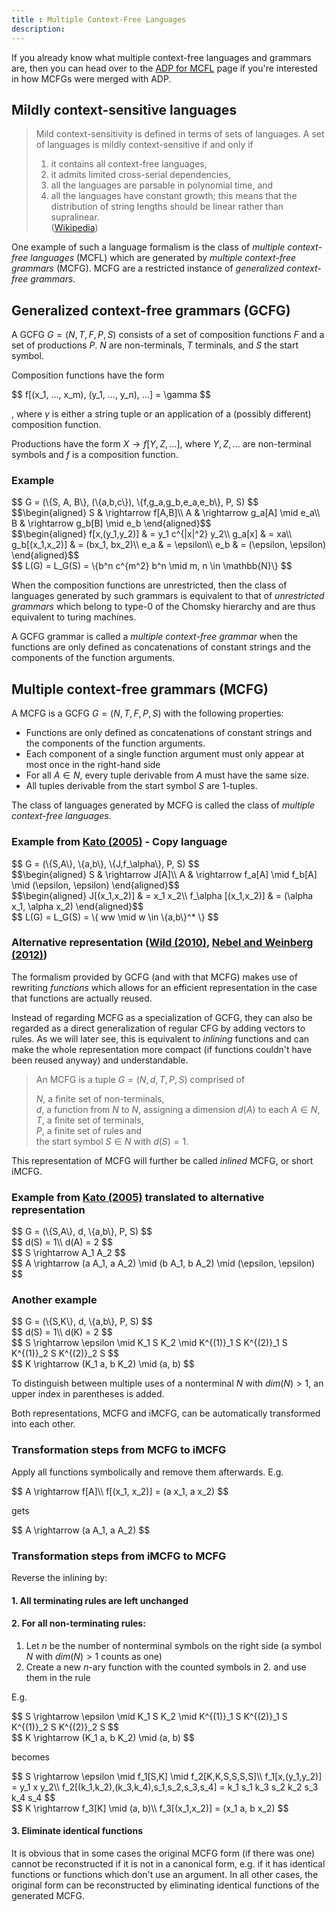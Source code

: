 ```yaml
---
title : Multiple Context-Free Languages
description:
---
```


If you already know what multiple context-free languages and grammars are, then you can head over to the [ADP for MCFL](/adp_for_mcfl) page if you're interested in how MCFGs were merged with ADP.

## Mildly context-sensitive languages

> Mild context-sensitivity is defined in terms of sets of languages. A set of languages is mildly context-sensitive if and only if  
> 1. it contains all context-free languages,  
> 2. it admits limited cross-serial dependencies,  
> 3. all the languages are parsable in polynomial time, and  
> 4. all the languages have constant growth; this means that the distribution of string lengths should be linear rather than supralinear.  
([Wikipedia](http://en.wikipedia.org/wiki/Mildly_context-sensitive_language))

One example of such a language formalism is the class of *multiple context-free languages* (MCFL) which are generated by *multiple context-free grammars* (MCFG).
MCFG are a restricted instance of *generalized context-free grammars*.

## Generalized context-free grammars (GCFG)

A GCFG $G = (N, T, F, P, S)$ consists of a set of composition functions $F$ and a set of productions $P$.
$N$ are non-terminals, $T$ terminals, and $S$ the start symbol.

Composition functions have the form 

<div>$$
f[(x_1, ..., x_m), (y_1, ..., y_n), ...] = \gamma
$$</div>

, where $\gamma$ is either a string tuple or an application of a (possibly different) composition function.

Productions have the form $X \rightarrow f[Y, Z, ...]$,
where $Y, Z, ...$ are non-terminal symbols and $f$ is a composition function.

### Example

<div>$$
G = (\{S, A, B\}, (\{a,b,c\}), \{f,g_a,g_b,e_a,e_b\}, P, S)
$$</div>

<div>$$\begin{aligned}
S & \rightarrow f[A,B]\\
A & \rightarrow g_a[A] \mid e_a\\
B & \rightarrow g_b[B] \mid e_b  
\end{aligned}$$</div>

<div>$$\begin{aligned}
f[x,(y_1,y_2)] & = y_1 c^{|x|^2} y_2\\
g_a[x] & = xa\\
g_b[(x_1,x_2)] & = (bx_1, bx_2)\\
e_a & = \epsilon\\
e_b & = (\epsilon, \epsilon)
\end{aligned}$$</div>

<div>$$
L(G) = L_G(S) = \{b^n c^{m^2} b^n \mid m, n \in \mathbb{N}\}
$$</div>
	
When the composition functions are unrestricted, then the class of languages generated by such grammars is equivalent to that of *unrestricted grammars* which belong to type-0 of the Chomsky hierarchy and are thus equivalent to turing machines.

A GCFG grammar is called a *multiple context-free grammar* when the functions are only defined as concatenations of constant strings and the components of the function arguments.

## Multiple context-free grammars (MCFG)

A MCFG is a GCFG $G = (N, T, F, P, S)$ with the following properties:

* Functions are only defined as concatenations of constant strings and the components of the function arguments.
* Each component of a single function argument must only appear at most once in the right-hand side
* For all $A \in N$, every tuple derivable from $A$ must have the same size.
* All tuples derivable from the start symbol $S$ are 1-tuples.

The class of languages generated by MCFG is called the class of *multiple context-free languages*.

### Example from [Kato (2005)][Kato2005] - Copy language

<div>$$
G = (\{S,A\}, \{a,b\}, \{J,f_\alpha\}, P, S)
$$</div>

<div>$$\begin{aligned}
S & \rightarrow J[A]\\
A & \rightarrow f_a[A] \mid f_b[A] \mid (\epsilon, \epsilon)
\end{aligned}$$</div>

<div>$$\begin{aligned}
J[(x_1,x_2)] & = x_1 x_2\\
f_\alpha [(x_1,x_2)] & = (\alpha x_1, \alpha x_2)
\end{aligned}$$</div>

<div>$$
L(G) = L_G(S) = \{ ww \mid w \in \{a,b\}^* \}
$$</div>

### Alternative representation ([Wild (2010)][Wild2010], [Nebel and Weinberg (2012)][Nebel2012])

The formalism provided by GCFG (and with that MCFG) makes use of rewriting *functions* which allows for
an efficient representation in the case that functions are actually reused.

Instead of regarding MCFG as a specialization of GCFG, they can also be regarded as a direct generalization
of regular CFG by adding vectors to rules. As we will later see, this is equivalent to *inlining* functions
and can make the whole representation more compact (if functions couldn't have been reused anyway)
and understandable.

> An MCFG is a tuple $G = (N, d, T, P, S)$ comprised of  
>  
> $N$, a finite set of non-terminals,  
> $d$, a function from $N$ to $N$, assigning a dimension $d(A)$ to each $A \in N$,  
> $T$, a finite set of terminals,  
> $P$, a finite set of rules and  
> the start symbol $S \in N$ with $d(S) = 1$.

This representation of MCFG will further be called *inlined* MCFG, or short iMCFG.

### Example from [Kato (2005)][Kato2005] translated to alternative representation

<div>$$
G = (\{S,A\}, d, \{a,b\}, P, S)
$$</div>

<div>$$
d(S) = 1\\
d(A) = 2
$$</div>

<div>$$
S \rightarrow A_1 A_2
$$</div>

<div>$$
A \rightarrow (a A_1, a A_2) \mid (b A_1, b A_2) \mid (\epsilon, \epsilon)
$$</div>

### Another example

<div>$$
G = (\{S,K\}, d, \{a,b\}, P, S)
$$</div>

<div>$$
d(S) = 1\\
d(K) = 2
$$</div>

<!-- the following two math expressions should be aligned, but there's a bug in MathJax atm:
     https://github.com/mathjax/MathJax/issues/230
-->
<div>$$
S \rightarrow \epsilon \mid K_1 S K_2 \mid K^{(1)}_1 S K^{(2)}_1 S K^{(1)}_2 S K^{(2)}_2 S
$$</div>

<div>$$
K \rightarrow (K_1 a, b K_2) \mid (a, b)
$$</div>

To distinguish between multiple uses of a nonterminal $N$ with $dim(N) > 1$, an upper index in parentheses
is added.

Both representations, MCFG and iMCFG, can be automatically transformed into each other.

### Transformation steps from MCFG to iMCFG

Apply all functions symbolically and remove them afterwards. E.g.

<div>$$
A \rightarrow f[A]\\
f[(x_1, x_2)] = (a x_1, a x_2)
$$</div>

gets

<div>$$
A \rightarrow (a A_1, a A_2)
$$</div>

### Transformation steps from iMCFG to MCFG

Reverse the inlining by:

#### 1. All terminating rules are left unchanged

#### 2. For all non-terminating rules:

1. Let $n$ be the number of nonterminal symbols on the right side (a symbol $N$ with $dim(N) > 1$ counts as one)
2. Create a new $n$-ary function with the counted symbols in 2. and use them in the rule

E.g.

<!-- the following two math expressions should be aligned, but there's a bug in MathJax atm:
     https://github.com/mathjax/MathJax/issues/230
-->
<div>$$
S \rightarrow \epsilon \mid K_1 S K_2 \mid K^{(1)}_1 S K^{(2)}_1 S K^{(1)}_2 S K^{(2)}_2 S
$$</div>

<div>$$
K \rightarrow (K_1 a, b K_2) \mid (a, b)
$$</div>

becomes

<div>$$
S \rightarrow \epsilon \mid f_1[S,K] \mid f_2[K,K,S,S,S,S]\\
f_1[x,(y_1,y_2)] = y_1 x y_2\\
f_2[(k_1,k_2),(k_3,k_4),s_1,s_2,s_3,s_4] = k_1 s_1 k_3 s_2 k_2 s_3 k_4 s_4
$$</div>

<div>$$
K \rightarrow f_3[K] \mid (a, b)\\
f_3[(x_1,x_2)] = (x_1 a, b x_2)
$$</div>

#### 3. Eliminate identical functions

It is obvious that in some cases the original MCFG form (if there was one) cannot be reconstructed if
it is not in a canonical form, e.g. if it has identical functions or functions which don't use an argument.
In all other cases, the original form can be reconstructed by eliminating identical functions of the
generated MCFG.


[Wild2010]: https://kluedo.ub.uni-kl.de/frontdoor/index/index/docId/2285
[Nebel2012]: http://wwwagak.cs.uni-kl.de/research/publications/www_Pseudoknots/AlgCombPseudoknots.pdf
[Kato2005]: http://citeseerx.ist.psu.edu/viewdoc/summary?doi=10.1.1.105.777
